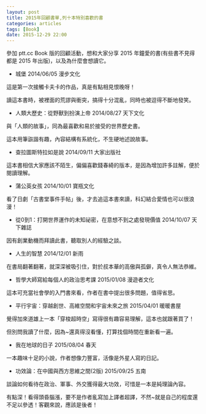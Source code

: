 ```yaml
---
layout: post
title: 2015年回顧書單,列十本特別喜歡的書
categories: articles
tags: [Book]
date: 2015-12-29 22:00
---
```

參加 ptt.cc Book 版的回顧活動，想和大家分享 2015 年鐘愛的書(有些書不見得都是 2015 年出版)，以及為什麼會想讀它。

<!-- more -->

+ 城堡 2014/06/05 漫步文化

這是第一次接觸卡夫卡的作品，真是有點相見恨晚呀！

讀這本書時，被裡面的荒謬與衝突，搞得十分混亂，同時也被逗得不斷地發笑。

+ 人類大歷史：從野獸到扮演上帝 2014/08/27 天下文化

與「人類的故事」，同為最喜歡和易於接受的世界歷史書。

這本用筆詼諧有趣，內容結構有系統化，不生硬地述說故事。

+ 查拉圖斯特拉如是說 2014/09/11 大家出版社

這本書相信大家應該不陌生，偏偏喜歡錢春綺的版本，是因為增加許多註解，便於閱讀理解。

+ 蒲公英女孩 2014/10/01 寶瓶文化

看了日劇「古書堂事件手帖」後，才去追這本書來讀，科幻結合愛情也可以很浪漫！

+ 從0到1：打開世界運作的未知祕密，在意想不到之處發現價值 2014/10/07 天下雜誌

因有創業動機而拜讀此書，聽取別人的經驗之談。

+ 人生的智慧 2014/12/01 新雨

在書局翻著翻著，就深深被吸引住，對於叔本華的高傲與孤僻，真令人無法恭維。

+ 哲學大師寫給每個人的政治思考課 2015/01/08 漫遊者文化

這本可充當社會學的入門書來看，作者在書中提出很多問題，值得省思。

+ 平行宇宙：穿越創世、高維空間和宇宙未來之旅 2015/04/01 暖暖書屋

覺得加來道雄上一本「穿梭超時空」寫得很有趣容易理解，這本也就跟著買了！

但別問我讀了什麼，因為~還真得沒看懂，打算找個時間在重新看一遍。

+ 我在地球的日子 2015/08/04 春天

一本趣味十足的小說，作者想像力豐富，活像是外星人寫的日記。

+ 功效論：在中國與西方思維之間(2版) 2015/09/25 五南 

談論如何看待在政治、軍事、外交獲得最大功效，可惜是一本是純理論內容。

有點深！看得頭昏腦漲，要不是作者亂寫加上譯者超譯，不然~就是自己的程度還不足以參透！客觀來說，應該是後者！
